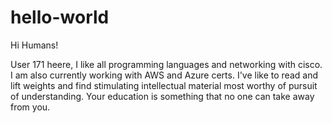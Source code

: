 # hello-world

Hi Humans!

User 171 heere, I like all programming languages and networking with cisco. I am also currently working with AWS and Azure certs.
I've like to read and lift weights and find stimulating intellectual material most worthy of pursuit of understanding.  Your education is something that no one can take away from you.
